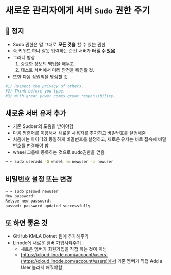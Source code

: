 # 새로운 관리자에게 서버 `Sudo` 권한 주기

## 🛑 정지
* Sudo 권한은 말 그대로 **모든 것을** 할 수 있는 권한
* 즉 키워드 하나 잘못 입력하는 순간 서버가 **터질 수 있음**
* 그러니 항상
    1) 중요한 정보의 백업을 해두고
    2) 테스트 서버에서 미리 안전을 확인할 것.
* 또한 다음 삼원칙을 명심할 것

```zsh
#1) Respect the privacy of others.
#2) Think before you type.
#3) With great power comes great responsibility.
```

## 새로운 서버 유저 추가

* 기존 Sudoer의 도움을 받아야함
* 다음 명령어를 이용해서 새로운 사용자를 추가하고 비밀번호를 설정해줌
* 처음에는 아이디와 동일하게 비밀번호를 설정하고, 새로운 유저는 바로 접속해 비밀번호를 변경해야 함
* wheel 그룹에 등록하는 것으로 sudo권한을 얻음

```zsh
➜ ~ sudo useradd -G wheel -m newuser -p newuser
```

## 비밀번호 설정 또는 변경

```zsh
➜ ~ sudo passwd newuser
New password: 
Retype new password: 
passwd: password updated successfully
```

## 또 하면 좋은 것
* GitHub KMLA Dotnet 팀에 추가해주기
* Linode에 새로운 멤버 가입시켜주기
    * 새로운 멤버가 회원가입을 직접 하는 것이 아님
    * [https://cloud.linode.com/account/users](https://cloud.linode.com/account/users)에서 기존 멤버가 직접 Add a User 눌러서 해줘야함
